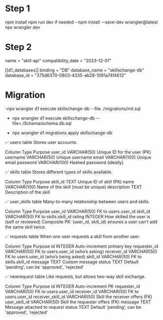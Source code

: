# Step 1 
npm install
npm run dev
if needed - npm install --save-dev wrangler@latest
            npx wrangler dev

# Step 2
name = "skill-api"
compatibility_date = "2023-12-01"

[[d1_databases]]
binding = "DB"
database_name = "skillxchange-db"
database_id = "375d6370-0803-4335-ab28-1091a74f4613"


# Migration
-npx wrangler d1 execute skillxchange-db --file ./migrations/init.sql

-  npx wrangler d1 execute skillxchange-db --file=./Schema/schema.db.sql

- npx wrangler d1 migrations apply skillxchange-db


✅ users table
Stores user accounts.

Column	  Type	        Purpose
user_id	   VARCHAR(50)	Unique ID for the user (PK)
username	VARCHAR(50)	Unique username
email	    VARCHAR(100)	Unique email
password	VARCHAR(100)	Hashed password (ideally)


✅ skills table
Stores different types of skills available.

Column	Type	Purpose
skill_id	TEXT	Unique ID of skill (PK)
name	VARCHAR(100)	Name of the skill (must be unique)
description	TEXT	Description of the skill



✅ user_skills table
Many-to-many relationship between users and skills.

Column	Type	Purpose
user_id	VARCHAR(50)	FK to users.user_id
skill_id	VARCHAR(50)	FK to skills.skill_id
rating	INTEGER	How skilled the user is (self or reviewed)
Composite PK: (user_id, skill_id) ensures a user can't add the same skill twice.


✅ requests table
When one user requests a skill from another user.

Column	Type	Purpose
id	INTEGER	Auto-increment primary key
requester_id	VARCHAR(50)	FK to users.user_id (who’s asking)
receiver_id	VARCHAR(50)	FK to users.user_id (who’s being asked)
skill_id	VARCHAR(50)	FK to skills.skill_id
message	TEXT	Custom message
status	TEXT	Default 'pending', can be 'approved', 'rejected'



✅ newrequest table
Like requests, but allows two-way skill exchange.

Column	Type	Purpose
id	   INTEGER   	Auto-increment PK
requester_id	VARCHAR(50)	FK to users.user_id
receiver_id  	VARCHAR(50)	FK to users.user_id
receiver_skill_id	VARCHAR(50)	Skill the receiver offers (FK)
user_skill_id	VARCHAR(50)	Skill the requester offers (FK)
message	TEXT	Message attached to request
status	TEXT	Default 'pending', can be 'approved', 'rejected'